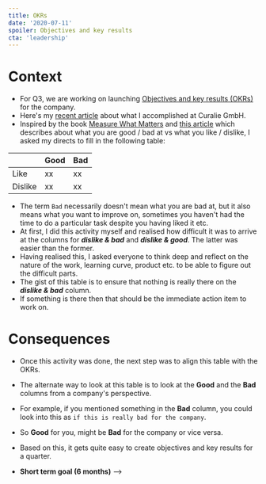 ```yaml
---
title: OKRs
date: '2020-07-11'
spoiler: Objectives and key results
cta: 'leadership'
---
```


# Context

- For Q3, we are working on launching [Objectives and key results (OKRs)](https://en.wikipedia.org/wiki/OKR) for the company.
- Here's my [recent article](../two-years-into-leadership) about what I accomplished at Curalie GmbH.
- Inspired by the book [Measure What Matters](https://www.whatmatters.com/) and [this article](https://medium.com/tradecraft-traction/this-chart-can-tell-you-when-its-time-to-leave-your-job-6926e0be9228) which describes about what you are good / bad at vs what you like / dislike, I asked my directs to fill in the following table:

|         | Good | Bad |
| ------- | ---- | --- |
| Like    | xx   | xx  |
| Dislike | xx   | xx  |

- The term `Bad` necessarily doesn't mean what you are bad at, but it also means what you want to improve on, sometimes you haven't had the time to do a particular task despite you having liked it etc.
- At first, I did this activity myself and realised how difficult it was to arrive at the columns for ***dislike & bad*** and ***dislike & good***. The latter was easier than the former.
- Having realised this, I asked everyone to think deep and reflect on the nature of the work, learning curve, product etc. to be able to figure out the difficult parts.
- The gist of this table is to ensure that nothing is really there on the ***dislike & bad*** column.
- If something is there then that should be the immediate action item to work on.

# Consequences

- Once this activity was done, the next step was to align this table with the OKRs.
- The alternate way to look at this table is to look at the **Good** and the **Bad** columns from a company's perspective.
- For example, if you mentioned something in the **Bad** column, you could look into this as `if this is really bad for the company`.
- So **Good** for you, might be **Bad** for the company or vice versa.
- Based on this, it gets quite easy to create objectives and key results for a quarter.



- **Short term goal (6 months)** —> 